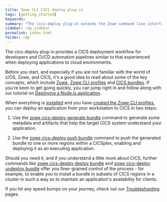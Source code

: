 ```yaml
---
title: Zowe CLI CICS deploy plug-in
tags: [getting_started]
keywords:
summary: "The cics-deploy plug-in extends the Zowe command line interface (CLI) to deploy applications developed on a workstation to IBM® CICS® Transaction Server for z/OS® (CICS). The Zowe CLI and plug-ins provide a simple and streamlined way to interact with IBM z/OS."
sidebar: cdp_sidebar
permalink: index.html
folder: cdp
---
```


The cics-deploy plug-in provides a CICS deployment workflow for developers and CI/CD automation pipelines similar to that experienced when deploying applications to cloud environments.

Before you start, and especially if you are not familiar with the world of z/OS, Zowe, and CICS, it's a good idea to read about some of the key concepts, which include [Zowe](cdp-Zowe-and-CLI), [Zowe CLI profiles](cdp-Zowe-CLI-profiles) and [CICS bundles](cdp-CICS-bundles). If you're keen to get going quickly, you can jump right in and follow along with our tutorial on [Deploying a Node.js application](cdp-Deploying-a-Nodejs-application).

When everything is [installed](cdp-Installing) and you have [created the Zowe CLI profiles](cdp-Creating-Zowe-CLI-profiles), you can deploy an application from your workstation to CICS in two steps:

1. Use the [zowe cics-deploy generate bundle](cdp-CLIReadMe#generate--g--gen) command to generate some metadata and artifacts that help the target CICS system understand your application.

2. Use the [zowe cics-deploy push bundle](cdp-CLIReadMe#push--p) command to push the generated bundle to one or more regions within a CICSplex, enabling and deploying it as an executing application. 

Should you need it, and if you understand a little more about CICS, further commands like [zowe cics-deploy deploy bundle](cdp-CLIReadMe#deploy--d--dep) and [zowe cics-deploy undeploy bundle](cdp-CLIReadMe#undeploy--u--udep) offer you finer-grained control of the process - for example, to enable you to install a bundle in subsets of CICS regions in a cluster in such a way as to maintain an application's availability for clients.

If you hit any speed bumps on your journey, check out our [Troubleshooting](cdp-Log-and-trace-files) pages.
